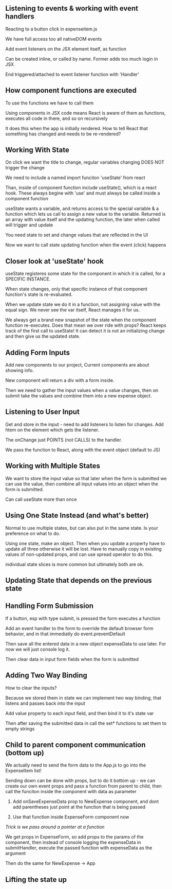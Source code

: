 ## Listening to events & working with event handlers

Reacting to a button click in expenseitem.js

We have full access too all nativeDOM events

Add event listeners on the JSX element itself, as function

Can be created inline, or called by name. Former adds too much login in JSX

End triggered/attached to event listener function with 'Handler'


## How component functions are executed

To use the functions we have to call them

Using components in JSX code means React is aware of them as functions, executes all code in there, and so on recursively

It does this when the app is initially rendered. How to tell React that something has changed and needs to be re-rendered?


## Working With State

On click we want the title to change, regular variables changing DOES NOT trigger the change

We need to include a named import funciton 'useState' from react

Than, inside of component function include useState(), which is a react hook. These always begine with 'use' and must always be called inside a component function

useState wants a variable, and returns access to the special variable & a function which lets us call to assign a new value to the variable. Returned is an array with value itself and the updating function, the later when called will trigger and update

You need state to set and change values that are reflected in the UI

Now we want to call state updating function when the event (click) happens


## Closer look at 'useState' hook

useState registeres some state for the component in which it is called, for a SPECIFIC INSTANCE.

When state changes, only that specific instance of that component function's state is re-evaluated.

When we update state we do it in a function, not assigning value with the equal sign. We never see the var itself, React manages it for us.

We always get a brand new snapshot of the state when the component function re-executes. Does that mean we over ride with props? React keeps track of the first call to useState! It can detect it is not an initializing change and then give us the updated state.


## Adding Form Inputs

Add new components to our project, Current components are about showing info. 

New component will return a div with a form inside.

Then we need to gather the input values when a value changes, then on submit take the values and combine them into a new expense object.


## Listening to User Input

Get and store in the input - need to add listeners to listen for changes. Add htem on the element which gets the listener. 

The onChange just POINTS (not CALLS) to the handler.

We pass the function to React, along with the event object (default to JS)


## Working with Multiple States

We want to store the input value so that later when the form is submitted we can use the value, then combine all input values into an object when the form is submitted.

Can call useState more than once


## Using One State Instead (and what's better)

Normal to use multiple states, but can also put in the same state. Is your preference on what to do.

Using one state, make an object. Then when you update a property have to update all three otherwise it will be lost. Have to manually copy in existing values of non-updated props, and can
use spread operator to do this.

individual state slices is more common but ultimately both are ok. 


## Updating State that depends on the previous state



## Handling Form Submission

If a button, esp with type submit, is pressed the form executes a function

Add an event handler to the form to override the default browser form behavior, and in that
immediatly do event.preventDefault

Then save all the entered data in a new object expenseData to use later. For now we will just console log it.

Then clear data in input form fields when the form is submitted


## Adding Two Way Binding

How to clear the inputs?

Because we stored them in state we can implement two way binding, that listens and passes back into the input

Add value property to each input field, and then bind it to it's state var

Then after saving the submitted data in call the set* functions to set them to empty strings


## Child to parent component communication (bottom up)

We actually need to send the form data to the App.js to go into the ExpenseItem list!

Sending down can be done with props, but to do it bottom up - we can create our own event props and pass a function from parent to child, then call the funciton inside the component with data as parameter

1. Add onSaveExpenseData prop to NewExpense component, and dont add parentheses just point at the function that is being passed

2. Use that function inside ExpenseForm component now

*Trick is we pass around a pointer at a function*

We get props in ExpenseForm, so add props to the params of the component, then instead of console logging the expenseData in submitHandler, execute the passed function with expenseData as the argument

Then do the same for NewExpense -> App


## Lifting the state up